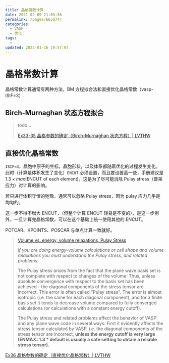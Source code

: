 ```yaml
---
title: 晶格常数计算
date: 2021-02-09 21:05:56
permalink: /pages/663d74/
categories:
  - VASP
  - 优化
tags:
  -
updated: 2022-01-16 19:57:07
---
```


# 晶格常数计算

晶格常数计算通常有两种方法，BM 方程拟合法和直接优化晶格常数（vasp-ISIF=3）.

## Birch-Murnaghan 状态方程拟合

> todo...
>
> [Ex33-35 晶格参数的确定（Birch-Murnaghan 状态方程）| LVTHW](https://www.bigbrosci.com/2018/02/04/ex35/)

## 直接优化晶格常数

`ISIF=3`，晶胞中原子的坐标，晶胞形状，以及体系都随着优化的过程发生变化。此时（计算是体积发生了变化）`ENCUT` 必须设置，而且要设置高一些，手册建议是$1.3 \times max(\text{ENCUT of each element})$。这是为了尽可能消除 Pulay stress（普莱应力）对计算的影响。

若只进行体积守恒的弛豫，通常可以忽略 Pulay stress，因为 pulay 应力几乎是均匀的。

这一步不得不增大 ENCUT，（但整个计算 ENCUT 轻易是不变的），是这一步例外，一旦计算完晶格常数，可以在这个基础上统一使用其他的 ENCUT。

POTCAR、KPOINTS、POSCAR 与单点计算一致就好。

> [Volume vs. energy, volume relaxations, Pulay Stress](https://cms.mpi.univie.ac.at/vasp/vasp/Volume_vs_energy_volume_relaxations_Pulay_Stress.html)
>
> *If you are doing energy-volume calculations or cell shape and volume relaxations you must understand the Pulay stress, and related problems.*
>
> The Pulay stress arises from the fact that the plane wave basis set is not complete with respect to changes of the volume. Thus, unless absolute convergence with respect to the basis set has been achieved - the diagonal components of the stress tensor are incorrect. This error is often called "Pulay stress". The error is almost isotropic (i.e. the same for each diagonal component), and for a finite basis set it tends to decrease volume compared to fully converged calculations (or calculations with a constant energy cutoff).
>
> The Pulay stress and related problems affect the behavior of VASP and any plane wave code in several ways: First it evidently affects the stress tensor calculated by VASP, i.e. the diagonal components of the stress tensor are incorrect, **unless the energy cutoff is very large (ENMAX=1.3 \* default is usually a safe setting to obtain a reliable stress tensor).**
>

 [Ex36 晶格参数的确定（直接优化晶格常数）| LVTHW](https://www.bigbrosci.com/2018/02/05/ex36/)
